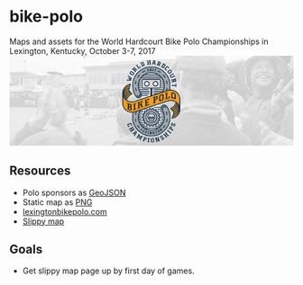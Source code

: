 # bike-polo
Maps and assets for the World Hardcourt Bike Polo Championships in Lexington, Kentucky, October 3-7, 2017
![Banner image for event](assets/whbpc-website-694x220.jpg)   

## Resources
* Polo sponsors as [GeoJSON](amenities.geojson)
* Static map as [PNG](bike-polo-tourney-map.png)
* [lexingtonbikepolo.com](https://lexingtonbikepolo.com)
* [Slippy map](https://boydx.github.io/bike-polo)

## Goals

* Get slippy map page up by first day of games.
